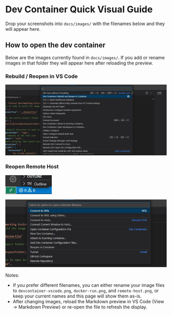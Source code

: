 # Dev Container Quick Visual Guide

Drop your screenshots into `docs/images/` with the filenames below and they will appear here.

## How to open the dev container

Below are the images currently found in `docs/images/`. If you add or rename images in that folder they will appear here after reloading the preview.

### Rebuild / Reopen in VS Code

![rebuild_and_reopen](images/rebuild_and_reopen.jpg)

### Reopen Remote Host
![remote_host](images/remote_host.jpg)

![reopen_remote_host](images/reopen_remote_host.jpg)


Notes:
- If you prefer different filenames, you can either rename your image files to `devcontainer-vscode.png`, `docker-run.png`, and `remote-host.png`, or keep your current names and this page will show them as-is.
- After changing images, reload the Markdown preview in VS Code (View -> Markdown Preview) or re-open the file to refresh the display.
